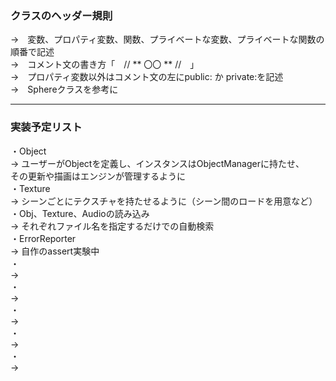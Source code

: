 ### クラスのヘッダー規則
→　変数、プロパティ変数、関数、プライベートな変数、プライベートな関数の順番で記述  
→　コメント文の書き方「　// ** 〇〇 ** //　」  
→　プロパティ変数以外はコメント文の左にpublic: か private:を記述  
→　Sphereクラスを参考に  

---

### 実装予定リスト
・Object  
→ ユーザーがObjectを定義し、インスタンスはObjectManagerに持たせ、  
その更新や描画はエンジンが管理するように  
・Texture  
→ シーンごとにテクスチャを持たせるように（シーン間のロードを用意など）  
・Obj、Texture、Audioの読み込み  
→ それぞれファイル名を指定するだけでの自動検索  
・ErrorReporter  
→ 自作のassert実験中  
・  
→  
・  
→  
・  
→  
・  
→  
・  
→  